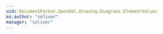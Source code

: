 ```yaml
---
uid: DocumentFormat.OpenXml.Drawing.Diagrams.ElementValues
ms.author: "soliver"
manager: "soliver"
---
```


